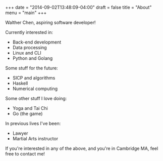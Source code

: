 +++
date = "2014-09-02T13:48:09-04:00"
draft = false 
title = "About"
menu = "main"
+++

Walther Chen, aspiring software developer!

Currently interested in:

- Back-end development
- Data processing
- Linux and CLI
- Python and Golang

Some stuff for the future:

- SICP and algorithms
- Haskell
- Numerical computing

Some other stuff I love doing:

- Yoga and Tai Chi
- Go (the game)

In previous lives I've been:

- Lawyer
- Martial Arts instructor

If you're interested in any of the above, and you're in Cambridge MA, feel
free to contact me!
